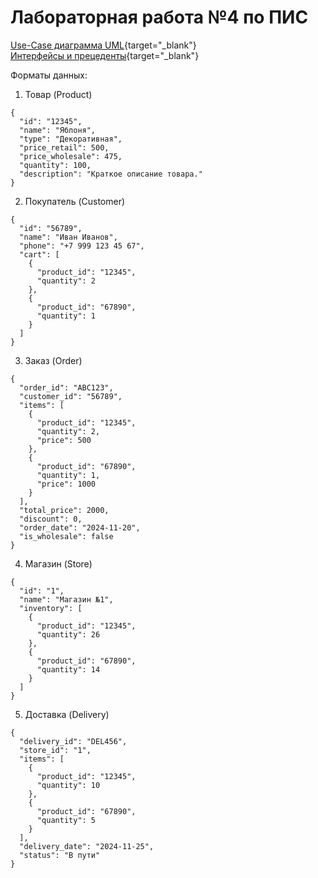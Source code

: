# Лабораторная работа №4 по ПИС
[Use-Case диаграмма UML](https://github.com/DmitriyStupin/pis-laba4/blob/main/Use-%D0%A1ase%20%D0%B4%D0%B8%D0%B0%D0%B3%D1%80%D0%B0%D0%BC%D0%BC%D0%B0%20UML.pdf){target="_blank"} <br>
[Интерфейсы и прецеденты](https://github.com/DmitriyStupin/pis-laba4/blob/main/%D0%9F%D0%98%D0%A1%20%E2%84%964%20(%D0%98%D0%BD%D1%82%D0%B5%D1%80%D1%84%D0%B5%D0%B9%D1%81%D1%8B%20%D0%B8%20%D0%BF%D1%80%D0%B5%D1%86%D0%B5%D0%B4%D0%B5%D0%BD%D1%82%D1%8B).pdf){target="_blank"}

Форматы данных:
1. Товар (Product)
```console
{
  "id": "12345",
  "name": "Яблоня",
  "type": "Декоративная",
  "price_retail": 500,
  "price_wholesale": 475,
  "quantity": 100,
  "description": "Краткое описание товара."
}
```

2. Покупатель (Customer)
```console
{
  "id": "56789",
  "name": "Иван Иванов",
  "phone": "+7 999 123 45 67",
  "cart": [
    {
      "product_id": "12345",
      "quantity": 2
    },
    {
      "product_id": "67890",
      "quantity": 1
    }
  ]
}
```

3. Заказ (Order)
```console
{
  "order_id": "ABC123",
  "customer_id": "56789",
  "items": [
    {
      "product_id": "12345",
      "quantity": 2,
      "price": 500
    },
    {
      "product_id": "67890",
      "quantity": 1,
      "price": 1000
    }
  ],
  "total_price": 2000,
  "discount": 0,
  "order_date": "2024-11-20",
  "is_wholesale": false
}
```

4. Магазин (Store)
```console
{
  "id": "1",
  "name": "Магазин №1",
  "inventory": [
    {
      "product_id": "12345",
      "quantity": 26
    },
    {
      "product_id": "67890",
      "quantity": 14
    }
  ]
}
```

5. Доставка (Delivery)
```console
{
  "delivery_id": "DEL456",
  "store_id": "1",
  "items": [
    {
      "product_id": "12345",
      "quantity": 10
    },
    {
      "product_id": "67890",
      "quantity": 5
    }
  ],
  "delivery_date": "2024-11-25",
  "status": "В пути"
}
```
